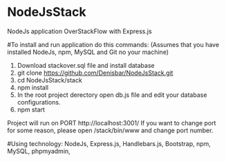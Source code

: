 # NodeJsStack
NodeJs application OverStackFlow with Express.js

#To install and run application do this commands:
(Assumes that you have installed NodeJs, npm, MySQL and Git no your machine)
1. Download stackover.sql file and install database
2. git clone https://github.com/Denisbar/NodeJsStack.git
3. cd NodeJsStack/stack
4. npm install
5. In the root project derectory open db.js file and edit your database configurations.
6. npm start

Project will run on PORT http://localhost:3001/
If you want to change port for some reason, please open /stack/bin/www and change port number.

#Using technology:
NodeJs,
Express.js,
Handlebars.js,
Bootstrap,
npm,
MySQL,
phpmyadmin,
